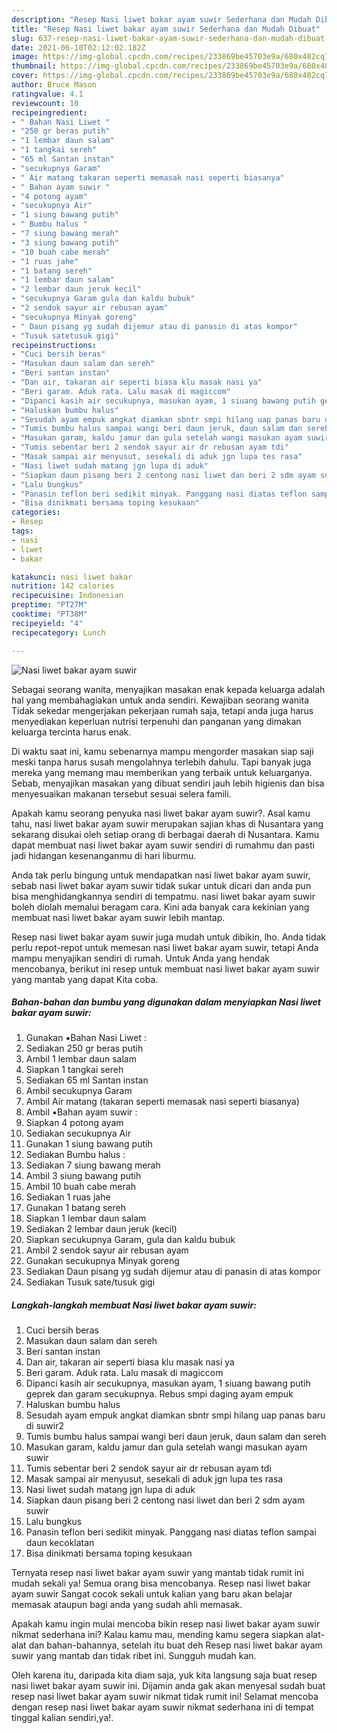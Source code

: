 ```yaml
---
description: "Resep Nasi liwet bakar ayam suwir Sederhana dan Mudah Dibuat"
title: "Resep Nasi liwet bakar ayam suwir Sederhana dan Mudah Dibuat"
slug: 637-resep-nasi-liwet-bakar-ayam-suwir-sederhana-dan-mudah-dibuat
date: 2021-06-10T02:12:02.182Z
image: https://img-global.cpcdn.com/recipes/233869be45703e9a/680x482cq70/nasi-liwet-bakar-ayam-suwir-foto-resep-utama.jpg
thumbnail: https://img-global.cpcdn.com/recipes/233869be45703e9a/680x482cq70/nasi-liwet-bakar-ayam-suwir-foto-resep-utama.jpg
cover: https://img-global.cpcdn.com/recipes/233869be45703e9a/680x482cq70/nasi-liwet-bakar-ayam-suwir-foto-resep-utama.jpg
author: Bruce Mason
ratingvalue: 4.1
reviewcount: 10
recipeingredient:
- " Bahan Nasi Liwet "
- "250 gr beras putih"
- "1 lembar daun salam"
- "1 tangkai sereh"
- "65 ml Santan instan"
- "secukupnya Garam"
- " Air matang takaran seperti memasak nasi seperti biasanya"
- " Bahan ayam suwir "
- "4 potong ayam"
- "secukupnya Air"
- "1 siung bawang putih"
- " Bumbu halus "
- "7 siung bawang merah"
- "3 siung bawang putih"
- "10 buah cabe merah"
- "1 ruas jahe"
- "1 batang sereh"
- "1 lembar daun salam"
- "2 lembar daun jeruk kecil"
- "secukupnya Garam gula dan kaldu bubuk"
- "2 sendok sayur air rebusan ayam"
- "secukupnya Minyak goreng"
- " Daun pisang yg sudah dijemur atau di panasin di atas kompor"
- "Tusuk satetusuk gigi"
recipeinstructions:
- "Cuci bersih beras"
- "Masukan daun salam dan sereh"
- "Beri santan instan"
- "Dan air, takaran air seperti biasa klu masak nasi ya"
- "Beri garam. Aduk rata. Lalu masak di magiccom"
- "Dipanci kasih air secukupnya, masukan ayam, 1 siuang bawang putih geprek dan garam secukupnya. Rebus smpi daging ayam empuk"
- "Haluskan bumbu halus"
- "Sesudah ayam empuk angkat diamkan sbntr smpi hilang uap panas baru di suwir2"
- "Tumis bumbu halus sampai wangi beri daun jeruk, daun salam dan sereh"
- "Masukan garam, kaldu jamur dan gula setelah wangi masukan ayam suwir"
- "Tumis sebentar beri 2 sendok sayur air dr rebusan ayam tdi"
- "Masak sampai air menyusut, sesekali di aduk jgn lupa tes rasa"
- "Nasi liwet sudah matang jgn lupa di aduk"
- "Siapkan daun pisang beri 2 centong nasi liwet dan beri 2 sdm ayam suwir"
- "Lalu bungkus"
- "Panasin teflon beri sedikit minyak. Panggang nasi diatas teflon sampai daun kecoklatan"
- "Bisa dinikmati bersama toping kesukaan"
categories:
- Resep
tags:
- nasi
- liwet
- bakar

katakunci: nasi liwet bakar 
nutrition: 142 calories
recipecuisine: Indonesian
preptime: "PT27M"
cooktime: "PT38M"
recipeyield: "4"
recipecategory: Lunch

---
```



![Nasi liwet bakar ayam suwir](https://img-global.cpcdn.com/recipes/233869be45703e9a/680x482cq70/nasi-liwet-bakar-ayam-suwir-foto-resep-utama.jpg)

Sebagai seorang wanita, menyajikan masakan enak kepada keluarga adalah hal yang membahagiakan untuk anda sendiri. Kewajiban seorang  wanita Tidak sekedar mengerjakan pekerjaan rumah saja, tetapi anda juga harus menyediakan keperluan nutrisi terpenuhi dan panganan yang dimakan keluarga tercinta harus enak.

Di waktu  saat ini, kamu sebenarnya mampu mengorder masakan siap saji meski tanpa harus susah mengolahnya terlebih dahulu. Tapi banyak juga mereka yang memang mau memberikan yang terbaik untuk keluarganya. Sebab, menyajikan masakan yang dibuat sendiri jauh lebih higienis dan bisa menyesuaikan makanan tersebut sesuai selera famili. 



Apakah kamu seorang penyuka nasi liwet bakar ayam suwir?. Asal kamu tahu, nasi liwet bakar ayam suwir merupakan sajian khas di Nusantara yang sekarang disukai oleh setiap orang di berbagai daerah di Nusantara. Kamu dapat membuat nasi liwet bakar ayam suwir sendiri di rumahmu dan pasti jadi hidangan kesenanganmu di hari liburmu.

Anda tak perlu bingung untuk mendapatkan nasi liwet bakar ayam suwir, sebab nasi liwet bakar ayam suwir tidak sukar untuk dicari dan anda pun bisa menghidangkannya sendiri di tempatmu. nasi liwet bakar ayam suwir boleh diolah memalui beragam cara. Kini ada banyak cara kekinian yang membuat nasi liwet bakar ayam suwir lebih mantap.

Resep nasi liwet bakar ayam suwir juga mudah untuk dibikin, lho. Anda tidak perlu repot-repot untuk memesan nasi liwet bakar ayam suwir, tetapi Anda mampu menyajikan sendiri di rumah. Untuk Anda yang hendak mencobanya, berikut ini resep untuk membuat nasi liwet bakar ayam suwir yang mantab yang dapat Kita coba.

<!--inarticleads1-->

##### Bahan-bahan dan bumbu yang digunakan dalam menyiapkan Nasi liwet bakar ayam suwir:

1. Gunakan  ▪️Bahan Nasi Liwet :
1. Sediakan 250 gr beras putih
1. Ambil 1 lembar daun salam
1. Siapkan 1 tangkai sereh
1. Sediakan 65 ml Santan instan
1. Ambil secukupnya Garam
1. Ambil  Air matang (takaran seperti memasak nasi seperti biasanya)
1. Ambil  ▪️Bahan ayam suwir :
1. Siapkan 4 potong ayam
1. Sediakan secukupnya Air
1. Gunakan 1 siung bawang putih
1. Sediakan  Bumbu halus :
1. Sediakan 7 siung bawang merah
1. Ambil 3 siung bawang putih
1. Ambil 10 buah cabe merah
1. Sediakan 1 ruas jahe
1. Gunakan 1 batang sereh
1. Siapkan 1 lembar daun salam
1. Sediakan 2 lembar daun jeruk (kecil)
1. Siapkan secukupnya Garam, gula dan kaldu bubuk
1. Ambil 2 sendok sayur air rebusan ayam
1. Gunakan secukupnya Minyak goreng
1. Sediakan  Daun pisang yg sudah dijemur atau di panasin di atas kompor
1. Sediakan Tusuk sate/tusuk gigi




<!--inarticleads2-->

##### Langkah-langkah membuat Nasi liwet bakar ayam suwir:

1. Cuci bersih beras
1. Masukan daun salam dan sereh
1. Beri santan instan
1. Dan air, takaran air seperti biasa klu masak nasi ya
1. Beri garam. Aduk rata. Lalu masak di magiccom
1. Dipanci kasih air secukupnya, masukan ayam, 1 siuang bawang putih geprek dan garam secukupnya. Rebus smpi daging ayam empuk
1. Haluskan bumbu halus
1. Sesudah ayam empuk angkat diamkan sbntr smpi hilang uap panas baru di suwir2
1. Tumis bumbu halus sampai wangi beri daun jeruk, daun salam dan sereh
1. Masukan garam, kaldu jamur dan gula setelah wangi masukan ayam suwir
1. Tumis sebentar beri 2 sendok sayur air dr rebusan ayam tdi
1. Masak sampai air menyusut, sesekali di aduk jgn lupa tes rasa
1. Nasi liwet sudah matang jgn lupa di aduk
1. Siapkan daun pisang beri 2 centong nasi liwet dan beri 2 sdm ayam suwir
1. Lalu bungkus
1. Panasin teflon beri sedikit minyak. Panggang nasi diatas teflon sampai daun kecoklatan
1. Bisa dinikmati bersama toping kesukaan




Ternyata resep nasi liwet bakar ayam suwir yang mantab tidak rumit ini mudah sekali ya! Semua orang bisa mencobanya. Resep nasi liwet bakar ayam suwir Sangat cocok sekali untuk kalian yang baru akan belajar memasak ataupun bagi anda yang sudah ahli memasak.

Apakah kamu ingin mulai mencoba bikin resep nasi liwet bakar ayam suwir nikmat sederhana ini? Kalau kamu mau, mending kamu segera siapkan alat-alat dan bahan-bahannya, setelah itu buat deh Resep nasi liwet bakar ayam suwir yang mantab dan tidak ribet ini. Sungguh mudah kan. 

Oleh karena itu, daripada kita diam saja, yuk kita langsung saja buat resep nasi liwet bakar ayam suwir ini. Dijamin anda gak akan menyesal sudah buat resep nasi liwet bakar ayam suwir nikmat tidak rumit ini! Selamat mencoba dengan resep nasi liwet bakar ayam suwir nikmat sederhana ini di tempat tinggal kalian sendiri,ya!.

